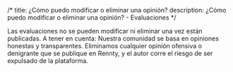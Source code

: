 /*title: ¿Cómo puedo modificar o eliminar una opinión?description: ¿Cómo puedo modificar o eliminar una opinión? - Evaluaciones*/Las evaluaciones no se pueden modificar ni eliminar una vez están publicadas.A tener en cuenta: Nuestra comunidad se basa en opiniones honestas y transparentes. Eliminamos cualquier opinión ofensiva o denigrante que se publique en Rennty, y el autor corre el riesgo de ser expulsado de la plataforma.